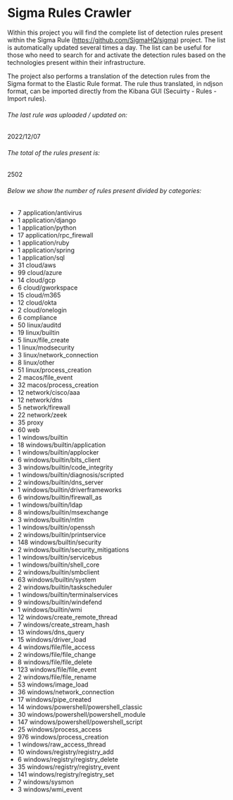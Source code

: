 # Sigma Rules Crawler
Within this project you will find the complete list of detection rules present within the Sigma Rule (https://github.com/SigmaHQ/sigma) project. The list is automatically updated several times a day.
The list can be useful for those who need to search for and activate the detection rules based on the technologies present within their infrastructure.

The project also performs a translation of the detection rules from the Sigma format to the Elastic Rule format. The rule thus translated, in ndjson format, can be imported directly from the Kibana GUI (Secuirty - Rules - Import rules).


###### The last rule was uploaded / updated on:
2022/12/07
###### The total of the rules present is:
2502
###### Below we show the number of rules present divided by categories:
- 7 application/antivirus
- 1 application/django
- 1 application/python
- 17 application/rpc_firewall
- 1 application/ruby
- 1 application/spring
- 1 application/sql
- 31 cloud/aws
- 99 cloud/azure
- 14 cloud/gcp
- 6 cloud/gworkspace
- 15 cloud/m365
- 12 cloud/okta
- 2 cloud/onelogin
- 6 compliance
- 50 linux/auditd
- 19 linux/builtin
- 5 linux/file_create
- 1 linux/modsecurity
- 3 linux/network_connection
- 8 linux/other
- 51 linux/process_creation
- 2 macos/file_event
- 32 macos/process_creation
- 12 network/cisco/aaa
- 12 network/dns
- 5 network/firewall
- 22 network/zeek
- 35 proxy
- 60 web
- 1 windows/builtin
- 18 windows/builtin/application
- 1 windows/builtin/applocker
- 6 windows/builtin/bits_client
- 3 windows/builtin/code_integrity
- 1 windows/builtin/diagnosis/scripted
- 2 windows/builtin/dns_server
- 1 windows/builtin/driverframeworks
- 6 windows/builtin/firewall_as
- 1 windows/builtin/ldap
- 8 windows/builtin/msexchange
- 3 windows/builtin/ntlm
- 1 windows/builtin/openssh
- 2 windows/builtin/printservice
- 148 windows/builtin/security
- 2 windows/builtin/security_mitigations
- 1 windows/builtin/servicebus
- 1 windows/builtin/shell_core
- 2 windows/builtin/smbclient
- 63 windows/builtin/system
- 2 windows/builtin/taskscheduler
- 1 windows/builtin/terminalservices
- 9 windows/builtin/windefend
- 1 windows/builtin/wmi
- 12 windows/create_remote_thread
- 7 windows/create_stream_hash
- 13 windows/dns_query
- 15 windows/driver_load
- 4 windows/file/file_access
- 2 windows/file/file_change
- 8 windows/file/file_delete
- 123 windows/file/file_event
- 2 windows/file/file_rename
- 53 windows/image_load
- 36 windows/network_connection
- 17 windows/pipe_created
- 14 windows/powershell/powershell_classic
- 30 windows/powershell/powershell_module
- 147 windows/powershell/powershell_script
- 25 windows/process_access
- 976 windows/process_creation
- 1 windows/raw_access_thread
- 10 windows/registry/registry_add
- 6 windows/registry/registry_delete
- 35 windows/registry/registry_event
- 141 windows/registry/registry_set
- 7 windows/sysmon
- 3 windows/wmi_event

